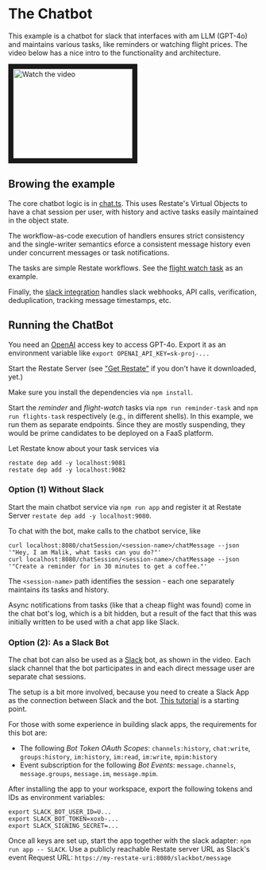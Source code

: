 
# The Chatbot

This example is a chatbot for slack that interfaces with am LLM (GPT-4o) and maintains various tasks,
like reminders or watching flight prices. The video below has a nice intro to the functionality and architecture.

<a href="http://www.youtube.com/watch?feature=player_embedded&v=qsmoHmNUXNg" target="_blank">
 <img src="http://img.youtube.com/vi/qsmoHmNUXNg/mqdefault.jpg" alt="Watch the video" width="240" height="180" border="10" />
</a>

## Browing the example

The core chatbot logic is in [chat.ts](./src/chat.ts). This uses Restate's Virtual Objects to
have a chat session per user, with history and active tasks easily maintained in the object state.

The workflow-as-code execution of handlers ensures strict consistency and the single-writer semantics
eforce a consistent message history even under concurrent messages or task notifications.

The tasks are simple Restate workflows. See the [flight watch task](./src/tasks/flight_prices.ts) as an example. 

Finally, the [slack integration](./src/slackbot.ts) handles slack webhooks, API calls,
verification, deduplication, tracking message timestamps, etc.


## Running the ChatBot

You need an [OpenAI]() access key to access GPT-4o. Export it as an environment variable like `export OPENAI_API_KEY=sk-proj-...`

Start the Restate Server (see ["Get Restate"](https://restate.dev/get-restate/) if you don't have it downloaded, yet.)

Make sure you install the dependencies via `npm install`.

Start the *reminder* and *flight-watch* tasks via `npm run reminder-task` and `npm run flights-task` respectively
(e.g., in different shells). In this example, we run them as separate endpoints. Since they are mostly suspending,
they would be prime candidates to be deployed on a FaaS platform.

Let Restate know about your task services via
```shell
restate dep add -y localhost:9081
restate dep add -y localhost:9082
```

### Option (1) Without Slack

Start the main chatbot service via `npm run app` and register it at Restate Server `restate dep add -y localhost:9080`.

To chat with the bot, make calls to the chatbot service, like
```
curl localhost:8080/chatSession/<session-name>/chatMessage --json '"Hey, I am Malik, what tasks can you do?"'
curl localhost:8080/chatSession/<session-name>/chatMessage --json '"Create a reminder for in 30 minutes to get a coffee."'
```

The `<session-name>` path identifies the session - each one separately maintains its tasks and history.

Async notifications from tasks (like that a cheap flight was found) come in the chat bot's log, which is a bit hidden,
but a result of the fact that this was initially written to be used with a chat app like Slack.

### Option (2): As a Slack Bot

The chat bot can also be used as a [Slack](https://slack.com/) bot, as shown in the video.
Each slack channel that the bot participates in and each direct message user are separate chat sessions.

The setup is a bit more involved, because you need to create a Slack App as the connection between Slack and
the bot. [This tutorial](https://slack.com/help/articles/13345326945043-Build-apps-with-Slacks-developer-tools)
is a starting point.

For those with some experience in building slack apps, the requirements for this bot are:
* The following *Bot Token OAuth Scopes*: `channels:history`, `chat:write`, `groups:history`, `im:history`, `im:read`, `im:write`, `mpim:history`
* Event subscription for the following *Bot Events*: `message.channels`, `message.groups`, `message.im`, `message.mpim`. 

After installing the app to your workspace, export the following tokens and IDs as environment variables:
```shell
export SLACK_BOT_USER_ID=U...
export SLACK_BOT_TOKEN=xoxb-...
export SLACK_SIGNING_SECRET=...
```

Once all keys are set up, start the app together with the slack adapter: `npm run app -- SLACK`.
Use a publicly reachable Restate server URL as Slack's event Request URL: `https://my-restate-uri:8080/slackbot/message`
